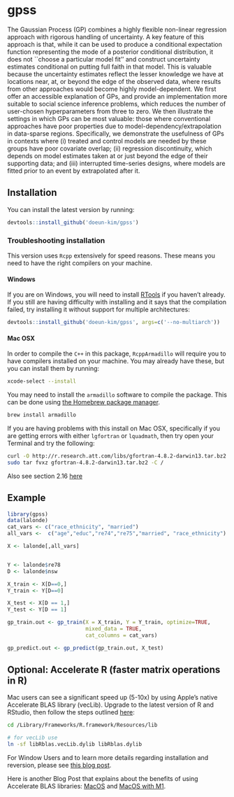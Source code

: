 
<!-- README.md is generated from README.Rmd. Please edit that file -->

# gpss

<!-- badges: start -->
<!-- badges: end -->

The Gaussian Process (GP) combines a highly flexible non-linear
regression approach with rigorous handling of uncertainty. A key feature
of this approach is that, while it can be used to produce a conditional
expectation function representing the mode of a posterior conditional
distribution, it does not \`\`choose a particular model fit’’ and
construct uncertainty estimates conditional on putting full faith in
that model. This is valuable because the uncertainty estimates reflect
the lesser knowledge we have at locations near, at, or beyond the edge
of the observed data, where results from other approaches would become
highly model-dependent. We first offer an accessible explanation of GPs,
and provide an implementation more suitable to social science inference
problems, which reduces the number of user-chosen hyperparameters from
three to zero. We then illustrate the settings in which GPs can be most
valuable: those where conventional approaches have poor properties due
to model-dependency/extrapolation in data-sparse regions. Specifically,
we demonstrate the usefulness of GPs in contexts where (i) treated and
control models are needed by these groups have poor covariate overlap;
(ii) regression discontinuity, which depends on model estimates taken at
or just beyond the edge of their supporting data; and (iii) interrupted
time-series designs, where models are fitted prior to an event by
extrapolated after it.

## Installation

You can install the latest version by running:

``` r
devtools::install_github('doeun-kim/gpss')
```

### Troubleshooting installation

This version uses `Rcpp` extensively for speed reasons. These means you
need to have the right compilers on your machine.

#### Windows

If you are on Windows, you will need to install
[RTools](https://cran.r-project.org/bin/windows/Rtools/) if you haven’t
already. If you still are having difficulty with installing and it says
that the compilation failed, try installing it without support for
multiple architectures:

``` r
devtools::install_github('doeun-kim/gpss', args=c('--no-multiarch'))
```

#### Mac OSX

In order to compile the `C++` in this package, `RcppArmadillo` will
require you to have compilers installed on your machine. You may already
have these, but you can install them by running:

``` bash
xcode-select --install
```

You may need to install the `armadillo` software to compile the package. This can be done using [the Homebrew package manager](https://brew.sh/).

```bash
brew install armadillo
```

If you are having problems with this install on Mac OSX, specifically if
you are getting errors with either `lgfortran` or `lquadmath`, then try
open your Terminal and try the following:

``` bash
curl -O http://r.research.att.com/libs/gfortran-4.8.2-darwin13.tar.bz2
sudo tar fvxz gfortran-4.8.2-darwin13.tar.bz2 -C /
```

Also see section 2.16
[here](http://dirk.eddelbuettel.com/code/rcpp/Rcpp-FAQ.pdf)

## Example

``` r
library(gpss)
data(lalonde)
cat_vars <- c("race_ethnicity", "married")
all_vars <-  c("age","educ","re74","re75","married", "race_ethnicity")

X <- lalonde[,all_vars]


Y <- lalonde$re78
D <- lalonde$nsw

X_train <- X[D==0,]
Y_train <- Y[D==0]

X_test <- X[D == 1,]
Y_test <- Y[D == 1]

gp_train.out <- gp_train(X = X_train, Y = Y_train, optimize=TRUE,
                         mixed_data = TRUE, 
                         cat_columns = cat_vars)

gp_predict.out <- gp_predict(gp_train.out, X_test)
```

## Optional: Accelerate R (faster matrix operations in R)

Mac users can see a significant speed up (5-10x) by using Apple’s native
Accelerate BLAS library (vecLib). Upgrade to the latest version of R and
RStudio, then follow the steps outlined
[here](https://cran.r-project.org/bin/macosx/RMacOSX-FAQ.html#Which-BLAS-is-used-and-how-can-it-be-changed_003f):

``` bash
cd /Library/Frameworks/R.framework/Resources/lib

# for vecLib use
ln -sf libRblas.vecLib.dylib libRblas.dylib
```

For Window Users and to learn more details regarding installation and
reversion, please see [this blog
post](https://higgicd.github.io/posts/accelerating_r/).

Here is another Blog Post that explains about the benefits of using
Accelerate BLAS libraries:
[MacOS](https://mpopov.com/blog/2019/06/04/faster-matrix-math-in-r-on-macos/)
and [MacOS with
M1](https://mpopov.com/blog/2021/10/10/even-faster-matrix-math-in-r-on-macos-with-m1/).
